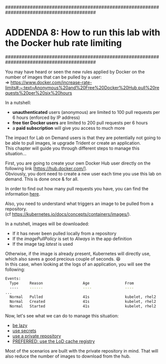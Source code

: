 #########################################################################################
# ADDENDA 8: How to run this lab with the Docker hub rate limiting 
#########################################################################################

You may have heard or seen the new rules applied by Docker on the number of images that can be pulled by a user:  
=> https://www.docker.com/increase-rate-limits#:~:text=Anonymous%20and%20Free%20Docker%20Hub,pull%20requests%20per%20six%20hours

In a nutshell:  
- **unauthenticated** users (anonymous) are limited to 100 pull requests per 6 hours (enforced by IP address)
- **free tier Docker users** are limited to 200 pull requests per 6 hours
- a **paid subscription** will give you access to much more

The impact for Lab on Demand users is that they are potentially not going to be able to pull images, ie upgrade Trident or create an application.  
This chapter will guide you through different steps to manage this situation...  

First, you are going to create your own Docker Hub user directly on the following link [https://hub.docker.com/].  
Obviously, you dont need to create a new user each time you use this lab on demand. This is done once & for all.  

In order to find out how many pull requests you have, you can find the information [here](1_Pull_Requests).  

Also, you need to understand what triggers an image to be pulled from a repository.  
(cf https://kubernetes.io/docs/concepts/containers/images/).  

In a nutshell, images will be downloaded:  
- If it has never been pulled locally from a repository  
- If the _imagePullPolicy_ is set to _Always_ in the app definition  
- If the image tag _latest_ is used  

Otherwise, if the image is already present, Kubernetes will directly use, which also saves a good precious couple of seconds. :laughing:  
In this case, when looking at the logs of an application, you will see the following:  
```bash
Events:
  Type     Reason                  Age                From                     Message
  ----     ------                  ----               ----                     -------
...
  Normal   Pulled                  41s                kubelet, rhel2           Container image "ghost:2.6-alpine" already present on machine
  Normal   Created                 41s                kubelet, rhel2           Created container blog
  Normal   Started                 41s                kubelet, rhel2           Started container blog
```

Now, let's see what we can do to manage this situation:  
- [be lazy](2_Lazy_Images)  
- [use secrets](3_Secrets)  
- [use a private repository](4_Private_repo)  
- [PREFERRED: use the LoD cache registry](5_LoD_cache)

Most of the scenarios are built with the private repository in mind. That will also reduce the number of images to download from the hub.
